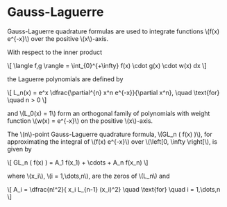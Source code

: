 # Gauss-Laguerre

Gauss-Laguerre quadrature formulas are used to integrate functions \\(f(x) e^{-x}\\) over the positive \\(x\\)-axis.

With respect to the inner product

\\[
\langle f,g \rangle = \int\_{0}^{+\infty} f(x) \cdot g(x) \cdot w(x) dx
\\]

the Laguerre polynomials are defined by

\\[
L_n(x) = e^x \dfrac{\partial^{n} x^n e^{-x}}{\partial x^n}, \quad \text{for} \quad n > 0
\\]

and \\(L_0(x) = 1\\) form an orthogonal family of polynomials with weight function \\(w(x) = e^{-x}\\) on the positive \\(x\\)-axis.

The \\(n\\)-point Gauss-Laguerre quadrature formula, \\(GL_n ( f(x) )\\), for approximating the integral of \\(f(x) e^{-x}\\) over \\(\left[0, \infty \right[\\), is given by

\\[
GL_n ( f(x) ) = A_1 f(x_1) + \cdots + A_n f(x_n)
\\]

where \\(x_i\\), \\(i = 1,\dots,n\\), are the zeros of \\(L_n\\) and

\\[
A_i = \dfrac{n!^2}{ x_i L\_{n-1} (x_i)^2} \quad \text{for} \quad i = 1,\dots,n
\\]
